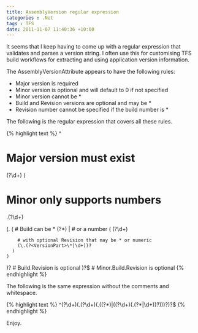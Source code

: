 ```yaml
---
title: AssemblyVersion regular expression
categories : .Net
tags : TFS
date: 2011-11-07 11:40:36 +10:00
---
```


It seems that I keep having to come up with a regular expression that validates and parses a version string. I often use this for customising TFS build workflows for extracting and using application version information.  

The AssemblyVersionAttribute appears to have the following rules:

* Major version is required
* Minor version is optional and will default to 0 if not specified
* Minor version cannot be *
* Build and Revision versions are optional and may be *
* Revision number cannot be specified if the build number is *

The following is the regular expression that covers all these rules.

{% highlight text %}
^
# Major version must exist
(?<VersionPart>\d+)
(
  # Minor only supports numbers
  \.(?<VersionPart>\d+)

  (\.
    (
      # Build can be *
      (?<VersionPart>\*)
      |
      # or a number
      (
        (?<VersionPart>\d+)

        # with optional Revision that may be * or numeric
        (\.(?<VersionPart>\*|\d+))?
      )
    )
  )? # Build.Revision is optional
)?$ # Minor.Build.Revision is optional
{% endhighlight %}

The following is the same expression without the comments and whitespace.

{% highlight text %}
^(?<VersionPart>\d+)(\.(?<VersionPart>\d+)(\.((?<VersionPart>\*)|((?<VersionPart>\d+)(\.(?<VersionPart>\*|\d+))?)))?)?$
{% endhighlight %}

Enjoy.
